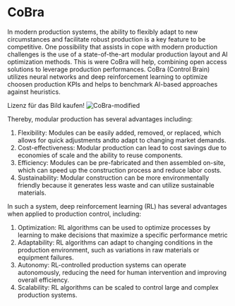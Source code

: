 # CoBra
In modern production systems, the ability to flexibly adapt to new circumstances and facilitate robust production is a key feature to be competitive. One possibility that assists in cope with modern production challenges is the use of a state-of-the-art modular production layout and AI optimization methods. 
This is were CoBra will help, combining open access solutions to leverage production performances. CoBra (Control Brain) utilizes neural networks and deep reinforcement learning to optimize choosen production KPIs and helps to benchmark AI-based approaches against heuristics. 

Lizenz für das Bild kaufen!
![CoBra-modified](https://user-images.githubusercontent.com/79931115/214307056-bce4f787-b8bf-46e9-aa3a-fbe54ea41c98.jpg)


Thereby, modular production has several advantages including:
1. Flexibility: Modules can be easily added, removed, or replaced, which allows for quick adjustments andto adapt to changing market demands.
2. Cost-effectiveness: Modular production can lead to cost savings due to economies of scale and the ability to reuse components.
3. Efficiency: Modules can be pre-fabricated and then assembled on-site, which can speed up the construction process and reduce labor costs.
4. Sustainability: Modular construction can be more environmentally friendly because it generates less waste and can utilize sustainable materials.

In such a system, deep reinforcement learning (RL) has several advantages when applied to production control, including:
1. Optimization: RL algorithms can be used to optimize processes by learning to make decisions that maximize a specific performance metric
2. Adaptability: RL algorithms can adapt to changing conditions in the production environment, such as variations in raw materials or equipment failures.
3. Autonomy: RL-controlled production systems can operate autonomously, reducing the need for human intervention and improving overall efficiency.
4. Scalability: RL algorithms can be scaled to control large and complex production systems.
